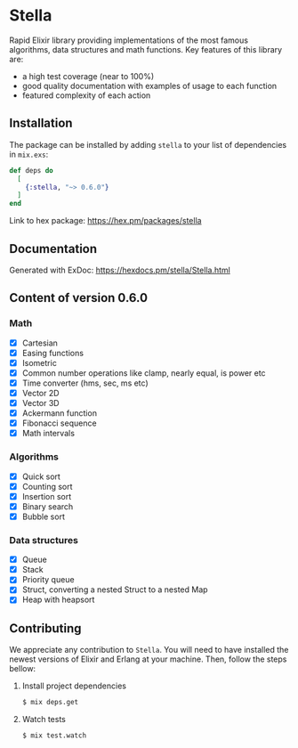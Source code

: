 # Stella

Rapid Elixir library providing implementations of the most famous algorithms, data structures and math functions. Key features of this library are:

- a high test coverage (near to 100%)
- good quality documentation with examples of usage to each function
- featured complexity of each action

## Installation

The package can be installed by adding `stella` to your list of dependencies in `mix.exs`:

```elixir
def deps do
  [
    {:stella, "~> 0.6.0"}
  ]
end
```

Link to hex package: https://hex.pm/packages/stella

## Documentation

Generated with ExDoc: https://hexdocs.pm/stella/Stella.html

## Content of version 0.6.0

### Math

- [x] Cartesian
- [x] Easing functions
- [x] Isometric
- [x] Common number operations like clamp, nearly equal, is power etc
- [x] Time converter (hms, sec, ms etc)
- [x] Vector 2D
- [x] Vector 3D
- [x] Ackermann function
- [x] Fibonacci sequence
- [x] Math intervals

### Algorithms

- [x] Quick sort
- [x] Counting sort
- [x] Insertion sort
- [x] Binary search
- [x] Bubble sort

### Data structures

- [x] Queue
- [x] Stack
- [x] Priority queue
- [x] Struct, converting a nested Struct to a nested Map
- [x] Heap with heapsort

## Contributing

We appreciate any contribution to `Stella`. You will need to have installed the newest versions of Elixir and Erlang at your machine. Then, follow the steps bellow:

1.  Install project dependencies

    ```bash
    $ mix deps.get
    ```

2.  Watch tests

    ```bash
    $ mix test.watch
    ```
